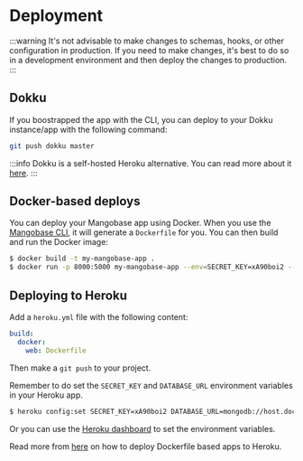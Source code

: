 # Deployment

:::warning
It's not advisable to make changes to schemas, hooks, or other configuration in production. If you need to make changes, it's best to do so in a development environment and then deploy the changes to production.
:::

## Dokku

If you boostrapped the app with the CLI, you can deploy to your Dokku instance/app with the following command:

```bash
git push dokku master
```

:::info
Dokku is a self-hosted Heroku alternative. You can read more about it [here](http://dokku.viewdocs.io/dokku/).
:::

## Docker-based deploys

You can deploy your Mangobase app using Docker. When you use the [Mangobase CLI](/guide/getting-started#starting-a-new-project), it will generate a `Dockerfile` for you. You can then build and run the Docker image:

```bash
$ docker build -t my-mangobase-app .
$ docker run -p 8000:5000 my-mangobase-app --env=SECRET_KEY=xA90boi2 --env=DATABASE_URL=mongodb://host.docker.internal:27017/mangobase-app-db
```

## Deploying to Heroku

Add a `heroku.yml` file with the following content:

```yaml
build:
  docker:
    web: Dockerfile
```

Then make a `git push` to your project.

Remember to do set the `SECRET_KEY` and `DATABASE_URL` environment variables in your Heroku app.

```bash
$ heroku config:set SECRET_KEY=xA90boi2 DATABASE_URL=mongodb://host.docker.internal:27017/mangobase-app-db
```

Or you can use the [Heroku dashboard](https://devcenter.heroku.com/articles/config-vars#using-the-heroku-dashboard) to set the environment variables.

Read more from [here](https://devcenter.heroku.com/articles/build-docker-images-heroku-yml) on how to deploy Dockerfile based apps to Heroku.
